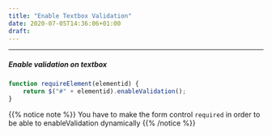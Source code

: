 ```yaml
---
title: "Enable Textbox Validation"
date: 2020-07-05T14:36:06+01:00
draft: 
---
```


***

##### Enable validation on textbox 

```javascript
function requireElement(elementid) {
    return $("#" + elementid).enableValidation();
}
```

{{% notice note %}}
You have to make the form control `required` in order to be able to enableValidation dynamically
{{% /notice %}}